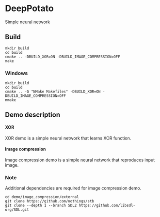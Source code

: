 # DeepPotato
Simple neural network

## Build
```
mkdir build
cd build
cmake .. -DBUILD_XOR=ON -DBUILD_IMAGE_COMPRESSION=OFF
make
```
### Windows
```
mkdir build
cd build
cmake .. -G "NMake Makefiles" -DBUILD_XOR=ON -DBUILD_IMAGE_COMPRESSION=OFF
nmake
```
## Demo description
#### XOR
XOR demo is a simple neural network that learns XOR function.
#### Image compression
Image compression demo is a simple neural network that reproduces input image.
### Note
Additional dependencies are required for image compression demo.
```
cd demo/image_compression/external
git clone https://github.com/nothings/stb
git clone --depth 1 --branch SDL2 https://github.com/libsdl-org/SDL.git
```
